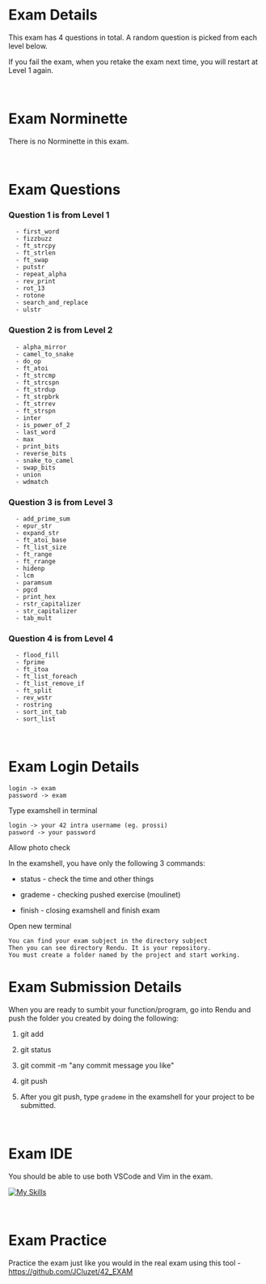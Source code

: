 # Exam Details

This exam has 4 questions in total. A random question is picked from each level below. 

If you fail the exam, when you retake the exam next time, you will restart at Level 1 again.

<br>

# Exam Norminette

There is no Norminette in this exam. 

<br>

# Exam Questions

### Question 1 is from Level 1
```
  - first_word
  - fizzbuzz
  - ft_strcpy
  - ft_strlen
  - ft_swap
  - putstr
  - repeat_alpha
  - rev_print
  - rot_13
  - rotone
  - search_and_replace
  - ulstr 
```

### Question 2 is from Level 2
```
  - alpha_mirror
  - camel_to_snake
  - do_op
  - ft_atoi
  - ft_strcmp
  - ft_strcspn
  - ft_strdup
  - ft_strpbrk
  - ft_strrev
  - ft_strspn
  - inter
  - is_power_of_2
  - last_word
  - max
  - print_bits
  - reverse_bits
  - snake_to_camel
  - swap_bits
  - union
  - wdmatch 
```
### Question 3 is from Level 3
```
  - add_prime_sum
  - epur_str
  - expand_str
  - ft_atoi_base
  - ft_list_size
  - ft_range
  - ft_rrange
  - hidenp
  - lcm
  - paramsum
  - pgcd
  - print_hex
  - rstr_capitalizer
  - str_capitalizer
  - tab_mult 
```
### Question 4 is from Level 4
```
  - flood_fill
  - fprime
  - ft_itoa
  - ft_list_foreach
  - ft_list_remove_if
  - ft_split
  - rev_wstr
  - rostring
  - sort_int_tab
  - sort_list
```

<br>

# Exam Login Details

    login -> exam
    password -> exam

Type examshell in terminal

    login -> your 42 intra username (eg. prossi)
    pasword -> your password

Allow photo check

In the  examshell, you have only the following 3 commands:

- status - check the time and other things

- grademe - checking pushed exercise (moulinet)

- finish - closing examshell and finish exam

Open new terminal

    You can find your exam subject in the directory subject
    Then you can see directory Rendu. It is your repository.
    You must create a folder named by the project and start working.
    
# Exam Submission Details

When you are ready to sumbit your function/program, go into Rendu and push the folder you created by doing the following:

1. git add <folder name>

2. git status

2. git commit -m "any commit message you like"

3. git push

4. After you git push, type `grademe` in the examshell for your project to be submitted. 

<br>

# Exam IDE

You should be able to use both VSCode and Vim in the exam.

[![My Skills](https://skillicons.dev/icons?i=vim)](https://skillicons.dev)

<br>

# Exam Practice

Practice the exam just like you would in the real exam using this tool - https://github.com/JCluzet/42_EXAM
